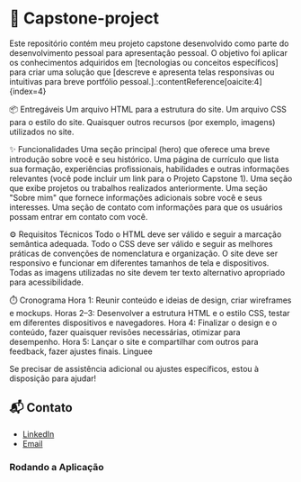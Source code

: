 # 🧠 Capstone-project
Este repositório contém meu projeto capstone desenvolvido como parte do desenvolvimento pessoal para apresentaçâo pessoal.
O objetivo foi aplicar os conhecimentos adquiridos em [tecnologias ou conceitos específicos] para criar uma solução que [descreve e apresenta telas responsivas ou intuitivas para breve portfólio pessoal.].:contentReference[oaicite:4]{index=4}

📦 Entregáveis
Um arquivo HTML para a estrutura do site.
Um arquivo CSS para o estilo do site.
Quaisquer outros recursos (por exemplo, imagens) utilizados no site.

✨ Funcionalidades
Uma seção principal (hero) que oferece uma breve introdução sobre você e seu histórico.
Uma página de currículo que lista sua formação, experiências profissionais, habilidades e outras informações relevantes (você pode incluir um link para o Projeto Capstone 1).
Uma seção que exibe projetos ou trabalhos realizados anteriormente.
Uma seção "Sobre mim" que fornece informações adicionais sobre você e seus interesses.
Uma seção de contato com informações para que os usuários possam entrar em contato com você.

⚙️ Requisitos Técnicos
Todo o HTML deve ser válido e seguir a marcação semântica adequada.
Todo o CSS deve ser válido e seguir as melhores práticas de convenções de nomenclatura e organização.
O site deve ser responsivo e funcionar em diferentes tamanhos de tela e dispositivos.
Todas as imagens utilizadas no site devem ter texto alternativo apropriado para acessibilidade.

⏱️ Cronograma
Hora 1: Reunir conteúdo e ideias de design, criar wireframes e mockups.
Horas 2–3: Desenvolver a estrutura HTML e o estilo CSS, testar em diferentes dispositivos e navegadores.
Hora 4: Finalizar o design e o conteúdo, fazer quaisquer revisões necessárias, otimizar para desempenho.
Hora 5: Lançar o site e compartilhar com outros para feedback, fazer ajustes finais.
Linguee

Se precisar de assistência adicional ou ajustes específicos, estou à disposição para ajudar!

## 📬 Contato

- [LinkedIn](https://www.linkedin.com/in/pedrohfa)
- [Email](mailto:pedroamorimdev@gmail.comm)

### Rodando a Aplicação


